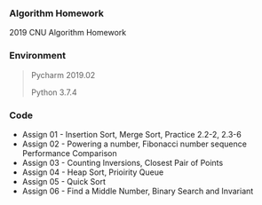 ### Algorithm Homework

2019 CNU Algorithm Homework

### Environment

>Pycharm 2019.02
>
>Python 3.7.4

### Code

* Assign 01 - Insertion Sort, Merge Sort, Practice 2.2-2, 2.3-6
* Assign 02 - Powering a number, Fibonacci number sequence Performance Comparison
* Assign 03 - Counting Inversions, Closest Pair of Points
* Assign 04 - Heap Sort, Prioirity Queue
* Assign 05 - Quick Sort
* Assign 06 - Find a Middle Number, Binary Search and Invariant

